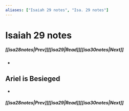 ```yaml
---
aliases: ["Isaiah 29 notes", "Isa. 29 notes"]
---
```

# Isaiah 29 notes
##### <span class=arrow-left></span>[[isa28notes|Prev]]<span class=navigation-separator></span>[[isa29|Read]]<span class=navigation-separator></span>[[isa30notes|Next]]<span class=arrow-right></span>
- 
## Ariel is Besieged
- 
##### <span class=arrow-left></span>[[isa28notes|Prev]]<span class=navigation-separator></span>[[isa29|Read]]<span class=navigation-separator></span>[[isa30notes|Next]]<span class=arrow-right></span>